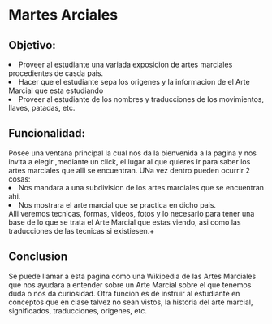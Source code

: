 <h1> Martes Arciales </h1>

<h2> Objetivo:</h2>
<li>Proveer al estudiante una variada exposicion de artes marciales procedientes de casda pais.</li>
<li>Hacer que el estudiante sepa los origenes y la informacion de el Arte Marcial que esta estudiando</li>
<li>Proveer al estudiante de los nombres y traducciones de los movimientos, llaves, patadas, etc.</li>
<h2>Funcionalidad:</h2>
Posee una ventana principal la cual nos da la bienvenida a la pagina y nos invita a elegir ,mediante un click, el lugar al que quieres ir para saber los artes marciales que alli se encuentran.
UNa vez dentro pueden ocurrir 2 cosas: 
<li>Nos mandara a una subdivision de los artes marciales que se encuentran ahi.</li>
<li>Nos mostrara el arte marcial que se practica en dicho pais.</li>
Alli veremos tecnicas, formas, videos, fotos y lo necesario para tener una base de lo que se trata el Arte Marcial que estas viendo, asi como las traducciones de las tecnicas si existiesen.+
<h2>Conclusion</h2>
Se puede llamar a esta pagina como una Wikipedia de las Artes Marciales que nos ayudara a entender sobre un Arte Marcial sobre el que tenemos duda o nos da curiosidad.
Otra funcion es de instruir al estudiante en conceptos que en clase talvez no sean vistos, la historia del arte marcial, significados, traducciones, origenes, etc.